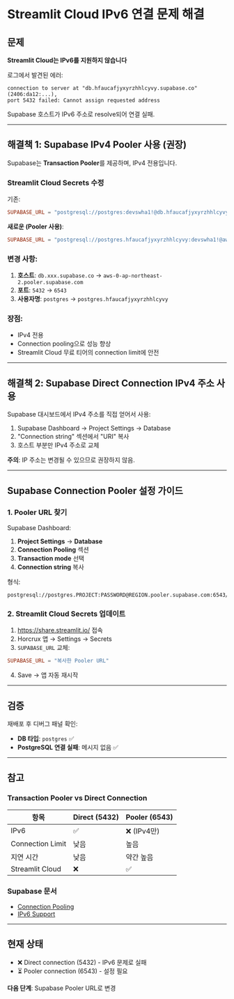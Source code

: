 # Streamlit Cloud IPv6 연결 문제 해결

## 문제

**Streamlit Cloud는 IPv6를 지원하지 않습니다**

로그에서 발견된 에러:
```
connection to server at "db.hfaucafjyxyrzhhlcyvy.supabase.co" (2406:da12:...),
port 5432 failed: Cannot assign requested address
```

Supabase 호스트가 IPv6 주소로 resolve되어 연결 실패.

---

## 해결책 1: Supabase IPv4 Pooler 사용 (권장)

Supabase는 **Transaction Pooler**를 제공하며, IPv4 전용입니다.

### Streamlit Cloud Secrets 수정

기존:
```toml
SUPABASE_URL = "postgresql://postgres:devswha1!@db.hfaucafjyxyrzhhlcyvy.supabase.co:5432/postgres"
```

**새로운 (Pooler 사용)**:
```toml
SUPABASE_URL = "postgresql://postgres.hfaucafjyxyrzhhlcyvy:devswha1!@aws-0-ap-northeast-2.pooler.supabase.com:6543/postgres"
```

### 변경 사항:
1. **호스트**: `db.xxx.supabase.co` → `aws-0-ap-northeast-2.pooler.supabase.com`
2. **포트**: `5432` → `6543`
3. **사용자명**: `postgres` → `postgres.hfaucafjyxyrzhhlcyvy`

### 장점:
- IPv4 전용
- Connection pooling으로 성능 향상
- Streamlit Cloud 무료 티어의 connection limit에 안전

---

## 해결책 2: Supabase Direct Connection IPv4 주소 사용

Supabase 대시보드에서 IPv4 주소를 직접 얻어서 사용:

1. Supabase Dashboard → Project Settings → Database
2. "Connection string" 섹션에서 "URI" 복사
3. 호스트 부분만 IPv4 주소로 교체

**주의**: IP 주소는 변경될 수 있으므로 권장하지 않음.

---

## Supabase Connection Pooler 설정 가이드

### 1. Pooler URL 찾기

Supabase Dashboard:
1. **Project Settings** → **Database**
2. **Connection Pooling** 섹션
3. **Transaction mode** 선택
4. **Connection string** 복사

형식:
```
postgresql://postgres.PROJECT:PASSWORD@REGION.pooler.supabase.com:6543/postgres
```

### 2. Streamlit Cloud Secrets 업데이트

1. https://share.streamlit.io/ 접속
2. Horcrux 앱 → Settings → Secrets
3. `SUPABASE_URL` 교체:
```toml
SUPABASE_URL = "복사한 Pooler URL"
```
4. Save → 앱 자동 재시작

---

## 검증

재배포 후 디버그 패널 확인:
- **DB 타입**: `postgres` ✅
- **PostgreSQL 연결 실패**: 메시지 없음 ✅

---

## 참고

### Transaction Pooler vs Direct Connection

| 항목 | Direct (5432) | Pooler (6543) |
|------|---------------|---------------|
| IPv6 | ✅ | ❌ (IPv4만) |
| Connection Limit | 낮음 | 높음 |
| 지연 시간 | 낮음 | 약간 높음 |
| Streamlit Cloud | ❌ | ✅ |

### Supabase 문서
- [Connection Pooling](https://supabase.com/docs/guides/database/connecting-to-postgres#connection-pooler)
- [IPv6 Support](https://github.com/orgs/supabase/discussions/1928)

---

## 현재 상태

- ❌ Direct connection (5432) - IPv6 문제로 실패
- ⏳ Pooler connection (6543) - 설정 필요

**다음 단계**: Supabase Pooler URL로 변경
